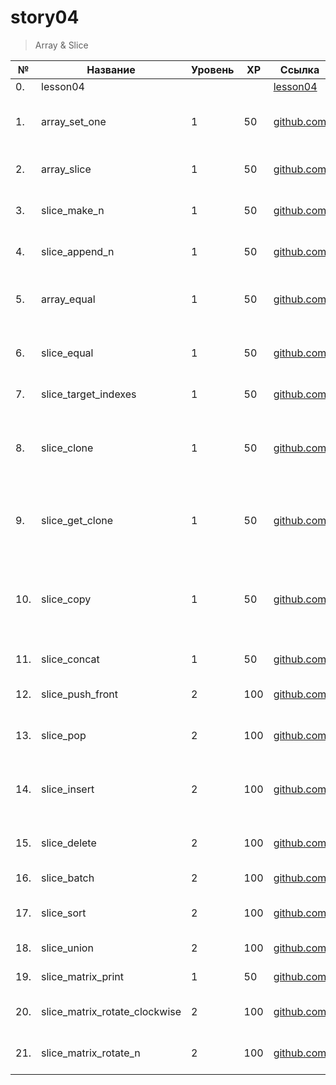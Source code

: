 # story04

> Array & Slice

| №   | Название                      | Уровень  |XP |Ссылка                                                     | Знание                                                              |
| --- | ----------------------------- | -------- |-- | -------------------------------------------------------- | ------------------------------------------------------------------- |
| 0.  | lesson04                      |          |   |  [lesson04](./lesson04/README.md)                        |                                                                     |
| 1.  | array_set_one                 | 1        |50 |  [github.com](./array_set_one/README.md)                 | функция может изменить массив                                       |
| 2.  | array_slice                   | 1        |50 |  [github.com](./array_slice/README.md)                   | создание среза из массива                                           |
| 3.  | slice_make_n                  | 1        |50 |  [github.com](./slice_make_n/README.md)                  | создание среза через make                                           |
| 4.  | slice_append_n                | 1        |50 |  [github.com](./slice_append_n/README.md)                | создание среза через append                                         |
| 5.  | array_equal                   | 1        |50 | [github.com](./array_equal/README.md)                    | сравнивание массивов отличается от срезов                           |
| 6.  | slice_equal                   | 1        |50 |  [github.com](./slice_equal/README.md)                   | сравнивание срезов отличается от массивов                           |
| 7.  | slice_target_indexes          | 1        |50 |  [github.com](./slice_target_indexes/README.md)          | использование append                                                |
| 8.  | slice_clone                   | 1        |50 |  [github.com](./slice_clone/README.md)                   | умение правильно копировать, понимание срезов, указатели            |
| 9.  | slice_get_clone               | 1        |50 | [github.com](./slice_get_clone/README.md)                | умение правильно копировать, понимание срезов                       |
| 10. | slice_copy                    | 1        |50 |  [github.com](./slice_copy/README.md)                    | умение правильно копировать через указатель (альтернатива к `copy`) |
| 11. | slice_concat                  | 1        |50 |  [github.com](./slice_concat/README.md)                  | использование append                                                |
| 12. | slice_push_front              | 2        |100|  [github.com](./slice_push_front/README.md)              | указатели, расширение среза                                         |
| 13. | slice_pop                     | 2        |100|  [github.com](./slice_pop/README.md)                     | указатели, уменьшение среза                                         |
| 14. | slice_insert                  | 2        |100|  [github.com](./slice_insert/README.md)                  | алгоритм вставки между элементами в массиве, указатели              |
| 15. | slice_delete                  | 2        |100|  [github.com](./slice_delete/README.md)                  | алгоритм удаления, указатели                                        |
| 16. | slice_batch                   | 2        |100|  [github.com](./slice_batch/README.md)                   | алгоритмы, срезы в срезах                                           |
| 17. | slice_sort                    | 2        |100|  [github.com](./slice_sort/README.md)                    | алгоритм сортировки, срезы                                          |
| 18. | slice_union                   | 2        |100|  [github.com](./slice_union/README.md)                   | алгоритмы, срезы                                                    |
| 19. | slice_matrix_print            | 1        |50 |  [github.com](./slice_matrix_print/README.md)            | двумерный срез                                                      |
| 20. | slice_matrix_rotate_clockwise | 2        |100|  [github.com](./slice_matrix_rotate_clockwise/README.md) | двумерный срез, алгоритмы                                           |
| 21. | slice_matrix_rotate_n         | 2        |100|  [github.com](./slice_matrix_rotate_n/README.md)         | двумерный срез, алгоритмы                                           |
